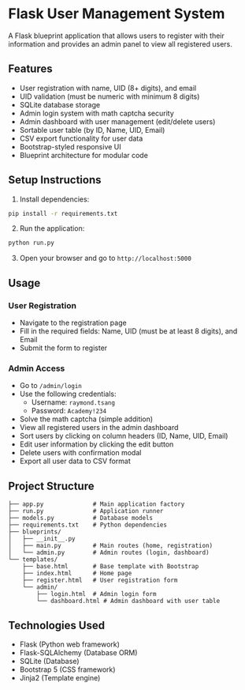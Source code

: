# Flask User Management System

A Flask blueprint application that allows users to register with their information and provides an admin panel to view all registered users.

## Features

- User registration with name, UID (8+ digits), and email
- UID validation (must be numeric with minimum 8 digits)
- SQLite database storage
- Admin login system with math captcha security
- Admin dashboard with user management (edit/delete users)
- Sortable user table (by ID, Name, UID, Email)
- CSV export functionality for user data
- Bootstrap-styled responsive UI
- Blueprint architecture for modular code

## Setup Instructions

1. Install dependencies:
```bash
pip install -r requirements.txt
```

2. Run the application:
```bash
python run.py
```

3. Open your browser and go to `http://localhost:5000`

## Usage

### User Registration
- Navigate to the registration page
- Fill in the required fields: Name, UID (must be at least 8 digits), and Email
- Submit the form to register

### Admin Access
- Go to `/admin/login`
- Use the following credentials:
  - Username: `raymond.tsang`
  - Password: `Academy!234`
- Solve the math captcha (simple addition)
- View all registered users in the admin dashboard
- Sort users by clicking on column headers (ID, Name, UID, Email)
- Edit user information by clicking the edit button
- Delete users with confirmation modal
- Export all user data to CSV format

## Project Structure

```
├── app.py              # Main application factory
├── run.py              # Application runner
├── models.py           # Database models
├── requirements.txt    # Python dependencies
├── blueprints/
│   ├── __init__.py
│   ├── main.py         # Main routes (home, registration)
│   └── admin.py        # Admin routes (login, dashboard)
└── templates/
    ├── base.html       # Base template with Bootstrap
    ├── index.html      # Home page
    ├── register.html   # User registration form
    └── admin/
        ├── login.html  # Admin login form
        └── dashboard.html # Admin dashboard with user table
```

## Technologies Used

- Flask (Python web framework)
- Flask-SQLAlchemy (Database ORM)
- SQLite (Database)
- Bootstrap 5 (CSS framework)
- Jinja2 (Template engine)